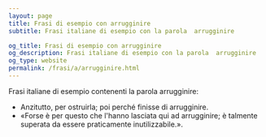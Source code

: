 ```yaml
---
layout: page
title: Frasi di esempio con arrugginire 
subtitle: Frasi italiane di esempio con la parola  arrugginire

og_title: Frasi di esempio con arrugginire 
og_description: Frasi italiane di esempio con la parola  arrugginire
og_type: website
permalink: /frasi/a/arrugginire.html
---
```


Frasi italiane di esempio contenenti la parola arrugginire:


- Anzitutto, per ostruirla; poi perché finisse di arrugginire.
- «Forse è per questo che l'hanno lasciata qui ad arrugginire; è talmente superata da essere praticamente inutilizzabile.».
